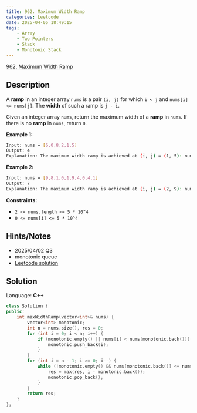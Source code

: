 ```yaml
---
title: 962. Maximum Width Ramp
categories: Leetcode
date: 2025-04-05 18:49:15
tags:
    - Array
    - Two Pointers
    - Stack
    - Monotonic Stack
---
```


[962. Maximum Width Ramp](https://leetcode.com/problems/maximum-width-ramp/description/?envType=company&envId=tiktok&favoriteSlug=tiktok-six-months)

## Description

A **ramp**  in an integer array `nums` is a pair `(i, j)` for which `i < j` and `nums[i] <= nums[j]`. The **width**  of such a ramp is `j - i`.

Given an integer array `nums`, return the maximum width of a **ramp**  in `nums`. If there is no **ramp**  in `nums`, return `0`.

**Example 1:**

```bash
Input: nums = [6,0,8,2,1,5]
Output: 4
Explanation: The maximum width ramp is achieved at (i, j) = (1, 5): nums[1] = 0 and nums[5] = 5.
```

**Example 2:**

```bash
Input: nums = [9,8,1,0,1,9,4,0,4,1]
Output: 7
Explanation: The maximum width ramp is achieved at (i, j) = (2, 9): nums[2] = 1 and nums[9] = 1.
```

**Constraints:**

- `2 <= nums.length <= 5 * 10^4`
- `0 <= nums[i] <= 5 * 10^4`

## Hints/Notes

- 2025/04/02 Q3
- monotonic queue
- [Leetcode solution](https://leetcode.com/problems/maximum-width-ramp/description/?envType=company&envId=tiktok&favoriteSlug=tiktok-six-months)

## Solution

Language: **C++**

```C++
class Solution {
public:
    int maxWidthRamp(vector<int>& nums) {
        vector<int> monotonic;
        int n = nums.size(), res = 0;
        for (int i = 0; i < n; i++) {
            if (monotonic.empty() || nums[i] < nums[monotonic.back()]) {
                monotonic.push_back(i);
            }
        }
        for (int i = n - 1; i >= 0; i--) {
            while (!monotonic.empty() && nums[monotonic.back()] <= nums[i]) {
                res = max(res, i - monotonic.back());
                monotonic.pop_back();
            }
        }
        return res;
    }
};
```
